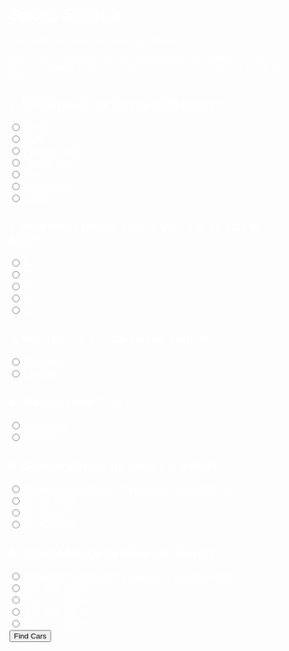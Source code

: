 <meta name="viewport" content="width=device-width, initial-scale=1.0">
<h1> Specs Search </h1>
<p>Search for your dream car using specifications!</p>
<p>Answer these questions with the specifications you want for your dream car! This will help the program narrow down the cars that are a best fit for you!</p>

<script>
            function validate(event) {
                event.preventDefault();
                //Rest of the code
            }
            function search_car() {
                let input = document.getElementById('type').value
                input = input.toLowerCase();
                for (i = 0; i < x.length; i++) {
                    if (!x[i].innerHTML.toLowerCase().includes(input)) {
                        x[i].style.display = "none";
                    }
                    else {
                        x[i].style.display = "list-item";
                    }
                }
            }
            function showTable() {
                alert("fetching");
                const read_options = {
                    method: 'GET', // *GET, POST, PUT, DELETE, etc.
                    mode: 'cors', // no-cors, *cors, same-origin
                    cache: 'default', // *default, no-cache, reload, force-cache, only-if-cached
                    credentials: 'omit', // include, *same-origin, omit
                    headers: {
                        'Content-Type': 'application/json'
                    },
                };
                fetch('https://finalssvgcars.duckdns.org/api/carspecs', read_options)
                    .then(response => response.json())
                    .then(data => createTable(data));
                //  $(".table").remove();*/
               //  createTable(data);
               return false;
            }
            function createTable(data)
            {
                alert("Getting data");
                // $("#table").remove();
                var table = "<table class='table' border=1 style='color:#fff !important; background-color:#d09c00 !important'>";
                // add a row for name and marks
                table += `<tr>
                                      <th>Model Name</th>
                                      <th>Type</th>
                                      <th>Seating Capacity</th>
                                      <th>Power Source</th>
                                      <th>Transmission Type</th>
                                      <th>Mileage</th>
                                      <th>Range</th>
                                    </tr>`;
                // now add another row to show subject
                table += `<tr>
                                      <th width=200></th>
                                      <th width=200></th>
                                      <th width=200></th>
                                      <th width=200></th>
                                      <th width=200></th>
                                      <th width=200></th>
                                      <th width=200></th>
                                    </tr>`;
                var tr = "";
                var b = document.getElementById("type").value;
                var c = document.getElementById("seatingCapacity").value;
                var d = document.getElementById("powerSource").value;
                var e = document.getElementById("transmission").value;
                var f = document.getElementById("mileage").value;
                var g = document.getElementById("range").value;
                // alert(data[0].cuisine);
                for (let i = 0; i < data.length; i++) {
                    if (data[i].type.toLowerCase() == b.toLowerCase() && data[i].seatingCapacity.toLowerCase() == c.toLowerCase() && data[i].powerSource.toLowerCase() == d.toLowerCase() && data[i].transmission.toLowerCase() == e.toLowerCase() && data[i].mileage.toLowerCase() == f.toLowerCase() && data[i].range.toLowerCase() == g.toLowerCase()) {
                        //alert(data[i].recipename);
                      tr += "<tr>";
                        tr += `<td>${data[i].name}</td>`;
                        tr += `<td>${data[i].type}</td>`;
                        tr += `<td>${data[i].seatingCapacity}</td>`;
                        tr += `<td>${data[i].powerSource}</td>`;
                        tr += `<td>${data[i].transmission}</td>`;
                        tr += `<td>${data[i].mileage}</td>`;
                        tr += `<td>${data[i].range}</td>`;
                        tr += "</tr>"
                    }
                }
                table += tr + "</table>";
                document.getElementById("table").innerHTML += table;
                document.getElementById("range").value = g;
                document.getElementById("mileage").value = f;
                document.getElementById("transmission").value = e;
                document.getElementById("powerSource").value = d;
                document.getElementById("seatingCapacity").value = c;
                document.getElementById("type").value = b;
                alert("done");
            }
            function HideSuggestRecipe(){
                var x = document.getElementById("submit");
                    x.style.display = "none";
            }
            function UnhideData() {
                var x = document.getElementById("submit");
                x.style.display = "block";
            }
</script>

<html>
    <form onsubmit="validate(); return false;" class="w3-container w3-theme w3-card">
    <h3> 1. What type of car do you wish to buy? </h3>
        <input type="radio" id="Sedan" name="type" value="Sedan">
        <label for="Sedan">Sedan</label><br>
        <input type="radio" id="SUV" name="type" value="SUV">
        <label for="SUV">SUV</label><br>
        <input type="radio" id="Pickup Truck" name="type" value="Pickup Truck">
        <label for="Pickup Truck">Pickup Truck</label><br>
        <input type="radio" id="Sports Car" name="type" value="Sports Car">
        <label for="Sports Car">Sports Car</label><br>
        <input type="radio" id="Van" name="type" value="Van">
        <label for="Van">Van</label><br>
        <input type="radio" id="Convertible" name="type" value="Convertible">
        <label for="Convertible">Convertible</label><br>
        <input type="radio" id="Coupe" name="type" value="Coupe">
        <label for="Coupe">Coupe</label><br>
    <h3> 2. How many people should your car be able to seat?</h3>
        <input type="radio" id="5" name="seatingCapacity" value="5">
        <label for="5">5</label><br>
        <input type="radio" id="7" name="seatingCapacity" value="7">
        <label for="7">7</label><br>
        <input type="radio" id="8" name="seatingCapacity" value="8">
        <label for="8">8</label><br>
        <input type="radio" id="10" name="seatingCapacity" value="10">
        <label for="10">10</label><br>
        <input type="radio" id="15" name="seatingCapacity" value="15">
        <label for="15">15</label><br>
    <h3> 3. What power source do you prefer?</h3>
        <input type="radio" id="Gasoline" name="powerSource" value="Gasoline">
        <label for="Gasoline">Gasoline</label><br>
        <input type="radio" id="Electric" name="powerSource" value="Electric">
        <label for="Electric">Electric</label><br>
    <h3> 4. Transmission Type?</h3>
        <input type="radio" id="Automatic" name="transmission" value="Automatic">
        <label for="Automatic">Automatic</label><br>
        <input type="radio" id="Manual" name="transmission" value="Manual">
        <label for="Manual">Manual</label><br>
    <h3> 5. Desired Mileage (in miles per gallon)</h3>
        <input type="radio" id="Non-Gasoline" name="mileage" value="Non-Gasoline">
        <label for="Non-Gasoline">Non-Gasoline (select if you want an electric car)</label><br>
        <input type="radio" id="a" name="mileage" value="a">
        <label for="a">10-20 MPG</label><br>
        <input type="radio" id="b" name="mileage" value="b">
        <label for="b">21-30 MPG</label><br>
        <input type="radio" id="c" name="mileage" value="c">
        <label for="c">31-40 MPG</label><br>
    <h3> 6. Desired Range (in miles per charge)</h3>
        <input type="radio" id="Non-Electric" name="range" value="Non-Electric">
        <label for="Non-Electric">Non-Electric (select if you want a gasoline car)</label><br>
        <input type="radio" id="1" name="range" value="1">
        <label for="1">200-250 Miles</label><br>
        <input type="radio" id="2" name="range" value="2">
        <label for="2">251-300 Miles</label><br>
        <input type="radio" id="3" name="range" value="3">
        <label for="3">301-350 Miles</label><br>
        <input type="radio" id="4" name="range" value="4">
        <label for="4">351-400 Miles</label><br>
        <input id="submit" type="submit" value="Find Cars" onclick="showTable(); return false;">
    <h3>

<style>
    .testbutton {
        background-color: white;
        border-radius: 8px;
        color: black;
        border: none;
        margin: 0;
        font-family: "Kanit", sans-serif;
        font-size: 20px;
    }

    .testbutton:hover {
        color: rgb(4, 4, 43);
    }

    label {
        font-family: "Kanit", sans-serif;
        font-size: 18px;
        color: white;
    }

    h3 {
        font-family: "Kanit", sans-serif;
        font-size: 20px;
        color: white;
    }

    h1 {
        font-family: "Kanit", sans-serif;
        font-size: 30px;
        color: white;
    }

    p {
        font-family: "Kanit", sans-serif;
        font-size: 15px;
        color: white;
    }
</style>

